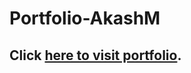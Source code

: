 # Portfolio-AkashM

## Click [here to visit portfolio](https://akashmore1.github.io/Portfolio-AkashM).
